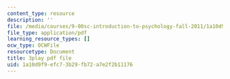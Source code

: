 ```yaml
---
content_type: resource
description: ''
file: /media/courses/9-00sc-introduction-to-psychology-fall-2011/1a10d9f9efc73b29fb72a7e2f2b11176_lanmHS0JwYI.pdf
file_type: application/pdf
learning_resource_types: []
ocw_type: OCWFile
resourcetype: Document
title: 3play pdf file
uid: 1a10d9f9-efc7-3b29-fb72-a7e2f2b11176
---
```

